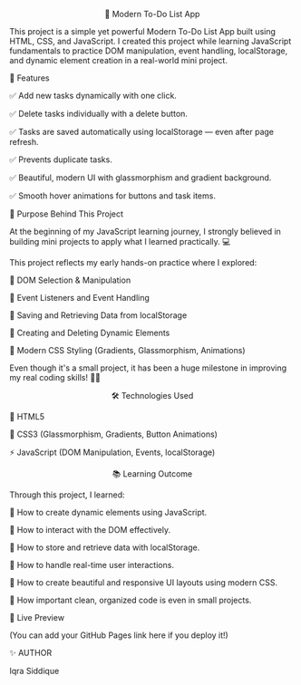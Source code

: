 <p  align="center">📝 Modern To-Do List App</p>

This project is a simple yet powerful Modern To-Do List App built using HTML, CSS, and JavaScript.
I created this project while learning JavaScript fundamentals to practice DOM manipulation, event handling, localStorage, and dynamic element creation in a real-world mini project.


🚀 Features

✅ Add new tasks dynamically with one click.

✅ Delete tasks individually with a delete button.

✅ Tasks are saved automatically using localStorage — even after page refresh.


✅ Prevents duplicate tasks.

✅ Beautiful, modern UI with glassmorphism and gradient background.

✅ Smooth hover animations for buttons and task items.

>>>>>>>>>>>>>>>>>>>>>>>>>>>>>>>>>>>>>>>>>>>>>>>>>>>>>>>>>>>>>>>>>>>>>>>>>>>>>>>>>>>>>>>>>>>>>>>>>>>>>>>>>>>>>>>>>>>>>>>>>>>>>>>>>>>>>>>>>>>>>>>

🎯 Purpose Behind This Project

At the beginning of my JavaScript learning journey, I strongly believed in building mini projects to apply what I learned practically. 💻

This project reflects my early hands-on practice where I explored:

🔹 DOM Selection & Manipulation

🔹 Event Listeners and Event Handling

🔹 Saving and Retrieving Data from localStorage

🔹 Creating and Deleting Dynamic Elements

🔹 Modern CSS Styling (Gradients, Glassmorphism, Animations)

Even though it's a small project, it has been a huge milestone in improving my real coding skills! 🚀✨

>>>>>>>>>>>>>>>>>>>>>>>>>>>>>>>>>>>>>>>>>>>>>>>>>>>>>>>>>>>>>>>>>>>>>>>>>>>>>>>>>>>>>>>>>>>>>>>>>>>>>>>>>>>>>>>>>>>>>>>>>>>>>>>>
>>>>>>>>>>>>>>>>>>>>>>>>>>>>>>>>>>>>>>>>>>>>>>>>>>>>>>>>>>>>>>>>>>>>>>>>>>>>>>>>>>>>>>>>>>>>>>>>>>>>>>>>>>>>>>>>>>>>>>>>>>>>>>>>


<p align="center">🛠️ Technologies Used</p>

🧩 HTML5

🎨 CSS3 (Glassmorphism, Gradients, Button Animations)

⚡ JavaScript (DOM Manipulation, Events, localStorage)


>>>>>>>>>>>>>>>>>>>>>>>>>>>>>>>>>>>>>>>>>>>>>>>>>>>>>>>>>>>>>>>>>>>>>>>>>>>>>>>>>>>>>>>>>

<p align="center">📚 Learning Outcome</p>

Through this project, I learned:

🧠 How to create dynamic elements using JavaScript.

🧠 How to interact with the DOM effectively.

🧠 How to store and retrieve data with localStorage.

🧠 How to handle real-time user interactions.

🧠 How to create beautiful and responsive UI layouts using modern CSS.

🧠 How important clean, organized code is even in small projects.

🧿 Live Preview

(You can add your GitHub Pages link here if you deploy it!)


✨ AUTHOR

Iqra Siddique
